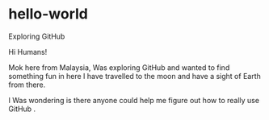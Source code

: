# hello-world
Exploring GitHub

Hi Humans!

Mok here from Malaysia, Was exploring GitHub and wanted to find something fun in here
I have travelled to the moon and have a sight of Earth from there. 

I Was wondering is there anyone could help me figure out how to really use GitHub . 
